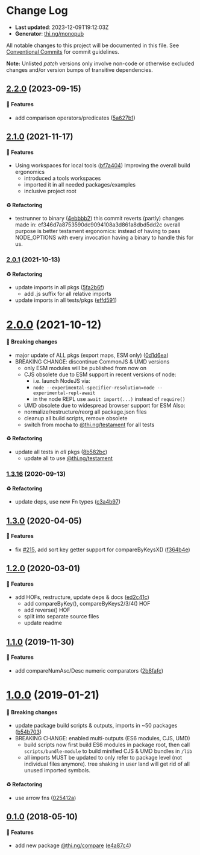 # Change Log

- **Last updated**: 2023-12-09T19:12:03Z
- **Generator**: [thi.ng/monopub](https://thi.ng/monopub)

All notable changes to this project will be documented in this file.
See [Conventional Commits](https://conventionalcommits.org/) for commit guidelines.

**Note:** Unlisted _patch_ versions only involve non-code or otherwise excluded changes
and/or version bumps of transitive dependencies.

## [2.2.0](https://github.com/thi-ng/umbrella/tree/@thi.ng/compare@2.2.0) (2023-09-15)

#### 🚀 Features

- add comparison operators/predicates ([5a627b1](https://github.com/thi-ng/umbrella/commit/5a627b1))

## [2.1.0](https://github.com/thi-ng/umbrella/tree/@thi.ng/compare@2.1.0) (2021-11-17)

#### 🚀 Features

- Using workspaces for local tools ([bf7a404](https://github.com/thi-ng/umbrella/commit/bf7a404))
  Improving the overall build ergonomics
  - introduced a tools workspaces
  - imported it in all needed packages/examples
  - inclusive project root

#### ♻️ Refactoring

- testrunner to binary ([4ebbbb2](https://github.com/thi-ng/umbrella/commit/4ebbbb2))
  this commit reverts (partly) changes made in:
  ef346d7a8753590dc9094108a3d861a8dbd5dd2c
  overall purpose is better testament ergonomics:
  instead of having to pass NODE_OPTIONS with every invocation
  having a binary to handle this for us.

### [2.0.1](https://github.com/thi-ng/umbrella/tree/@thi.ng/compare@2.0.1) (2021-10-13)

#### ♻️ Refactoring

- update imports in all pkgs ([5fa2b6f](https://github.com/thi-ng/umbrella/commit/5fa2b6f))
  - add .js suffix for all relative imports
- update imports in all tests/pkgs ([effd591](https://github.com/thi-ng/umbrella/commit/effd591))

# [2.0.0](https://github.com/thi-ng/umbrella/tree/@thi.ng/compare@2.0.0) (2021-10-12)

#### 🛑 Breaking changes

- major update of ALL pkgs (export maps, ESM only) ([0d1d6ea](https://github.com/thi-ng/umbrella/commit/0d1d6ea))
- BREAKING CHANGE: discontinue CommonJS & UMD versions
  - only ESM modules will be published from now on
  - CJS obsolete due to ESM support in recent versions of node:
    - i.e. launch NodeJS via:
    - `node --experimental-specifier-resolution=node --experimental-repl-await`
    - in the node REPL use `await import(...)` instead of `require()`
  - UMD obsolete due to widespread browser support for ESM
  Also:
  - normalize/restructure/reorg all package.json files
  - cleanup all build scripts, remove obsolete
  - switch from mocha to [@thi.ng/testament](https://github.com/thi-ng/umbrella/tree/main/packages/testament) for all tests

#### ♻️ Refactoring

- update all tests in _all_ pkgs ([8b582bc](https://github.com/thi-ng/umbrella/commit/8b582bc))
  - update all to use [@thi.ng/testament](https://github.com/thi-ng/umbrella/tree/main/packages/testament)

### [1.3.16](https://github.com/thi-ng/umbrella/tree/@thi.ng/compare@1.3.16) (2020-09-13)

#### ♻️ Refactoring

- update deps, use new Fn types ([c3a4b97](https://github.com/thi-ng/umbrella/commit/c3a4b97))

## [1.3.0](https://github.com/thi-ng/umbrella/tree/@thi.ng/compare@1.3.0) (2020-04-05)

#### 🚀 Features

- fix [#215](https://github.com/thi-ng/umbrella/issues/215), add sort key getter support for compareByKeysX() ([f364b4e](https://github.com/thi-ng/umbrella/commit/f364b4e))

## [1.2.0](https://github.com/thi-ng/umbrella/tree/@thi.ng/compare@1.2.0) (2020-03-01)

#### 🚀 Features

- add HOFs, restructure, update deps & docs ([ed2c41c](https://github.com/thi-ng/umbrella/commit/ed2c41c))
  - add compareByKey(), compareByKeys2/3/4() HOF
  - add reverse() HOF
  - split into separate source files
  - update readme

## [1.1.0](https://github.com/thi-ng/umbrella/tree/@thi.ng/compare@1.1.0) (2019-11-30)

#### 🚀 Features

- add compareNumAsc/Desc numeric comparators ([2b8fafc](https://github.com/thi-ng/umbrella/commit/2b8fafc))

# [1.0.0](https://github.com/thi-ng/umbrella/tree/@thi.ng/compare@1.0.0) (2019-01-21)

#### 🛑 Breaking changes

- update package build scripts & outputs, imports in ~50 packages ([b54b703](https://github.com/thi-ng/umbrella/commit/b54b703))
- BREAKING CHANGE: enabled multi-outputs (ES6 modules, CJS, UMD)
  - build scripts now first build ES6 modules in package root, then call
    `scripts/bundle-module` to build minified CJS & UMD bundles in `/lib`
  - all imports MUST be updated to only refer to package level
    (not individual files anymore). tree shaking in user land will get rid of
    all unused imported symbols.

#### ♻️ Refactoring

- use arrow fns ([025412a](https://github.com/thi-ng/umbrella/commit/025412a))

## [0.1.0](https://github.com/thi-ng/umbrella/tree/@thi.ng/compare@0.1.0) (2018-05-10)

#### 🚀 Features

- add new package [@thi.ng/compare](https://github.com/thi-ng/umbrella/tree/main/packages/compare) ([e4a87c4](https://github.com/thi-ng/umbrella/commit/e4a87c4))
